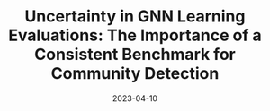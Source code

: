 ---
title: "Uncertainty in GNN Learning Evaluations: The Importance of a Consistent Benchmark for Community Detection"
collection: publications
permalink: /publication/ugle_1
date: 2023-04-10
excerpt: 'Graph Neural Networks (GNNs) have improved unsupervised community detection of clustered nodes due to their ability to encode the dual dimensionality of the connectivity and feature information spaces of graphs. Identifying the latent communities has many practical applications from social networks to genomics. Current benchmarks of real world performance are confusing due to the variety of decisions influencing the evaluation of GNNs at this task. To address this, we propose a framework to establish a common evaluation protocol. We motivate and justify it by demonstrating the differences with and without the protocol. The W Randomness Coefficient is a metric proposed for assessing the consistency of algorithm rankings to quantify the reliability of results under the presence of randomness. We find that by ensuring the same evaluation criteria is followed, there may be significant differences from the reported performance of methods at this task, but a more complete evaluation and comparison of methods is possible.'
venue: 'Accepted by Twelfth International Conference on Complex Networks & Their Applications'
url: 'https://arxiv.org/abs/2305.06026'
---